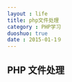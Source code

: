 ```yaml
---
layout : life
title: php文件处理
category : PHP学习
duoshuo: true
date : 2015-01-1９
---
```


<!-- more -->

## PHP 文件处理

